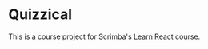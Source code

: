 # Quizzical

This is a course project for Scrimba's [Learn React](https://scrimba.com/learn/learnreact) course.
